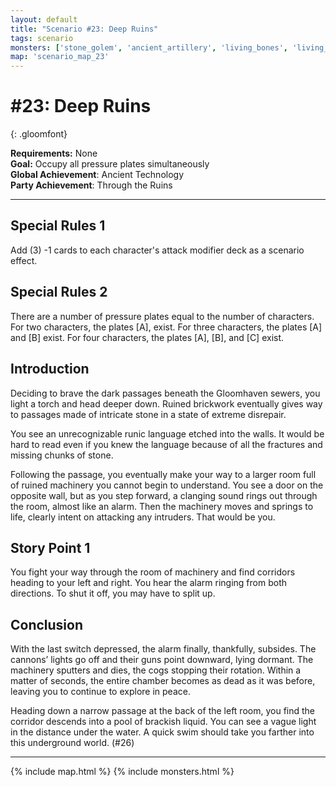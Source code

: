 ```yaml
---
layout: default
title: "Scenario #23: Deep Ruins"
tags: scenario
monsters: ['stone_golem', 'ancient_artillery', 'living_bones', 'living_spirit']
map: 'scenario_map_23'
---
```


# #23: Deep Ruins
{: .gloomfont}

__Requirements:__ None <br>
__Goal:__ Occupy all pressure plates simultaneously<br>
__Global Achievement__: Ancient Technology<br>
__Party Achievement__: Through the Ruins

***

## Special Rules 1

Add (3) -1 cards to each character's attack modifier deck as a scenario effect.

## Special Rules 2

There are a number of pressure plates equal to the number of characters.  For two characters, the plates
[A], exist.  For three characters, the plates [A] and [B] exist.  For four characters, the plates
[A], [B], and [C] exist.


## Introduction

Deciding to brave the dark passages beneath the Gloomhaven sewers, you light a torch and head deeper
down. Ruined brickwork eventually gives way to passages made of intricate stone in a state of extreme
disrepair.

You see an unrecognizable runic language etched into the walls. It would be hard to read even if you
knew the language because of all the fractures and missing chunks of stone.

Following the passage, you eventually make your way to a larger room full of ruined machinery you
cannot begin to understand. You see a door on the opposite wall, but as you step forward, a clanging
sound rings out through the room, almost like an alarm. Then the machinery moves and springs to life,
clearly intent on attacking any intruders. That would be you.

## Story Point 1

You fight your way through the room of machinery and find corridors heading to your left and right.
You hear the alarm ringing from both directions. To shut it off, you may have to split up.

## Conclusion

With the last switch depressed, the alarm finally, thankfully, subsides. The cannons’ lights go off
and their guns point downward, lying dormant. The machinery sputters and dies, the cogs stopping
their rotation. Within a matter of seconds, the entire chamber becomes as dead as it was before,
leaving you to continue to explore in peace.

Heading down a narrow passage at the back of the left room, you find the corridor descends into a
pool of brackish liquid. You can see a vague light in the distance under the water. A quick swim
should take you farther into this underground world. (#26)

***

{% include map.html %}
{% include monsters.html %}

